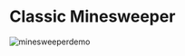 #  Classic Minesweeper

![minesweeperdemo](https://user-images.githubusercontent.com/88731772/162626225-44eb3e1c-f02a-49d0-8629-c9b8e00e160a.png)
